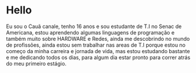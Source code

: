 # Hello 
Eu sou o Cauã canale, tenho 16 anos e sou estudante de T.I no Senac de Americana,  estou aprendendo algumas linguagens de programação e também muito sobre HARDWARE e Redes, ainda me descobrindo no mundo de profissões, ainda estou sem trabalhar nas areas de T.I porque estou no começo da minha carreira e jornada de vida, mas estou estudando bastante e me dedicando todos os dias, para algum dia estar pronto para correr atrás do meu primeiro estágio.
